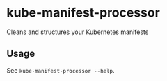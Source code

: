 # kube-manifest-processor

Cleans and structures your Kubernetes manifests


## Usage

See `kube-manifest-processor --help`.
